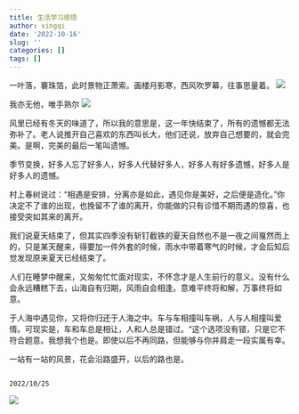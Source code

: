 ```yaml
---
title: 生活学习感悟
author: xingqi
date: '2022-10-16'
slug: ''
categories: []
tags: []
---
```

一叶落，褰珠箔，此时景物正萧索。画楼月影寒，西风吹罗幕，往事思量着。
<img src="https://gimg2.baidu.com/image_search/src=http%3A%2F%2Finews.gtimg.com%2Fnewsapp_bt%2F0%2F15299861791%2F1000&refer=http%3A%2F%2Finews.gtimg.com&app=2002&size=f9999,10000&q=a80&n=0&g=0n&fmt=auto?sec=1668518163&t=e75d0bc4efb51ce6d051dfd82511cdea">


我亦无他，唯手熟尔
![](https://img2.baidu.com/it/u=1879244385,2638356795&fm=253&fmt=auto&app=138&f=JPEG?w=500&h=368)


  风里已经有冬天的味道了，所以我的意思是，这一年快结束了，所有的遗憾都无法弥补了。老人说推开自己喜欢的东西叫长大，他们还说，放弃自己想要的，就会完美。是啊，完美的最后一笔叫遗憾。

  季节变换，好多人忘了好多人，好多人代替好多人，好多人有好多遗憾，好多人是好多人的遗憾。

  村上春树说过：“相遇是安排，分离亦是如此，遇见你是美好，之后便是造化。”你决定不了谁的出现，也挽留不了谁的离开，你能做的只有诊惜不期而遇的惊喜，也接受突如其来的离开。

  我们说夏天结束了，但其实四季没有斩钉截铁的夏天自然也不是一夜之间戛然而上的，只是某天醒来，得要加一件外套的时候，雨水中带着寒气的时候，才会后知后觉发现原来夏天已经结束了。

  人们在睡梦中醒来，又匆匆忙忙面对现实，不怀念才是人生前行的意义。没有什么会永远糟糕下去，山海自有归期，风雨自会相逢。意难平终将和解，万事终将如意。

  于人海中遇见你，又将你归还于人海之中。车与车相撞叫车祸，人与人相撞叫爱情。可现实是，车和车总是相让，人和人总是错过。“这个选项没有错，只是它不符合题意。我想我个也是。即使以后不再同路，但能够与你并肩走一段实属有幸。

   一站有一站的风景，花会沿路盛开，以后的路也是。
                                                                                

                                                                             2022/10/25

![](https://img1.baidu.com/it/u=1717044909,2891513318&fm=253&app=138&size=w931&n=0&f=JPEG&fmt=auto?sec=1666803600&t=70461c33427949736e1ad118cce21201)